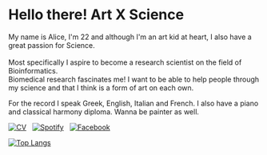 
<h1>
Hello there! Art X Science
</h1>


My name is Alice, I'm 22 and although I'm an art kid at heart, I also have a great passion for Science.
<br>
<br>
Most specifically I aspire to become a research scientist on the field of Bioinformatics.
<br>
Biomedical research fascinates me! I want to be able to help people through my science and that I think is a form of art on each own.
<br>

For the record I speak Greek, English, Italian and French. I also have a piano and classical harmony diploma. Wanna be painter as well.
<br>

<!-- social media buttons -->
[![CV][8_icon]][6]
&nbsp;
[![Spotify][5_icon]][5]
&nbsp;
[![Facebook][6_icon]][2]
&nbsp;

<!-- <br> -->

<!-- links to social media icons -->
<!-- icons without padding -->
[5_icon]: https://img.shields.io/badge/Spotify-1ED760?&style=for-the-badge-m&logo=spotify&logoColor=black
[6_icon]: https://img.shields.io/badge/Facebook-1877F2?style=for-the-badge-m&logo=facebook&logoColor=black
[8_icon]: https://img.shields.io/badge/Resumé-4285F4?style=for-the-badge-m&logo=google-drive&logoColor=black

<!-- links to social media accounts -->
[2]: http://www.facebook.com/profile.php?id=100004037878472
[5]:https://open.spotify.com/user/31ygimx3yd2mxkc6whwbo3rcwuli
[6]: https://drive.google.com/file/d/1BP8OiaiONBuHKC_NMu9n3WrhZDefqLpx/view?usp=share_link


[![Top Langs](https://github-readme-stats.vercel.app/api/top-langs/?username=AliceTsDa&theme=nord&hide_border=True&layout=compact&card_width=444&langs_count=10)](https://github.com/AliceTsDa/github-readme-stats)
<!-- &exclude_repo=asr-tts-class-2021)]-->
<!---
AliceTsDa/AliceTsDa is a ✨ special ✨ repository because its `README.md` (this file) appears on your GitHub profile.
You can click the Preview link to take a look at your changes.
--->
